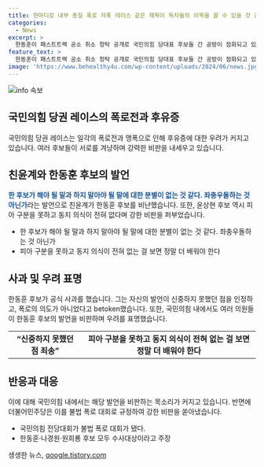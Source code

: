 ```yaml
---
title: 한마디로 내부 총질 폭로 자폭 레이스 같은 제목이 독자들의 이목을 끌 수 있을 것 같아요.
categories:
  - News
excerpt: >
  한동훈이 패스트트랙 공소 취소 청탁 공개로 국민의힘 당대표 후보들 간 공방이 점화되고 있음. 원희룡 후보가 공격을 가하며 자폭 수준의 폭로전 우려를 제기했고, 나경원 후보와 친윤계 일제히 비판하며 파장을 일으킴. 한 후보는 공식 사과하며 폭로 의도 부인 및 신중치 못한 발언을 사과했으나 여전히 논란 속에 놓여 있음.
feature_text: >
  한동훈이 패스트트랙 공소 취소 청탁 공개로 국민의힘 당대표 후보들 간 공방이 점화되고 있음. 원희룡 후보가 공격을 가하며 자폭 수준의 폭로전 우려를 제기했고, 나경원 후보와 친윤계 일제히 비판하며 파장을 일으킴. 한 후보는 공식 사과하며 폭로 의도 부인 및 신중치 못한 발언을 사과했으나 여전히 논란 속에 놓여 있음.
image: 'https://www.behealthy4u.com/wp-content/uploads/2024/06/news.jpg'
---
```


<p><img src="https://www.behealthy4u.com/wp-content/uploads/2024/06/news.jpg" alt="info 속보" /></p>

<h2 data-ke-size="size26">국민의힘 당권 레이스의 폭로전과 후유증</h2>

<p>국민의힘 당권 레이스는 일각의 폭로전과 맹폭으로 인해 후유증에 대한 우려가 커지고 있습니다. 여러 후보들이 서로를 겨냥하며 강력한 비판을 내세우고 있습니다.</p>

<p data-ke-size="size16"></p>

<h2 data-ke-size="size26">친윤계와 한동훈 후보의 발언</h2>

<p><b><span style="color: #1a5490;">한 후보가 해야 될 말과 하지 말아야 될 말에 대한 분별이 없는 것 같다. 좌충우돌하는 것 아닌가</span></b>라는 발언으로 친윤계가 한동훈 후보를 비난했습니다. 또한, 윤상현 후보 역시 피아 구분을 못하고 동지 의식이 전혀 없다며 강한 비판을 퍼부었습니다.</p>

<ul>
  <li>한 후보가 해야 될 말과 하지 말아야 될 말에 대한 분별이 없는 것 같다. 좌충우돌하는 것 아닌가</li>
  <li>피아 구분을 못하고 동지 의식이 전혀 없는 걸 보면 정말 더 배워야 한다</li>
</ul>

<p data-ke-size="size16"></p>

<h2 data-ke-size="size26">사과 및 우려 표명</h2>

<p>한동훈 후보가 공식 사과를 했습니다. 그는 자신의 발언이 신중하지 못했던 점을 인정하고, 폭로의 의도가 아니었다고 betoken했습니다. 또한, 국민의힘 내에서도 여러 의원들이 한동훈 후보의 발언을 비판하며 우려를 표명했습니다.</p>

<table>
  <tr>
    <td style="text-align: center; height: 17px;"><b>“신중하지 못했던 점 죄송”</b></td>
    <td style="text-align: center; height: 17px;"><b>피아 구분을 못하고 동지 의식이 전혀 없는 걸 보면 정말 더 배워야 한다</b></td>
  </tr>
</table>

<p data-ke-size="size16"></p>

<h2 data-ke-size="size26">반응과 대응</h2>

<p>이에 대해 국민의힘 내에서는 해당 발언을 비판하는 목소리가 커지고 있습니다. 반면에 더불어민주당은 이를 불법 폭로 대회로 규정하여 강한 비판을 쏟아냈습니다.</p>

<ul>
  <li>국민의힘 전당대회가 불법 폭로 대회가 됐다.</li>
  <li>한동훈·나경원·원희룡 후보 모두 수사대상이라고 주장</li>
</ul>

<p data-ke-size="size16"></p>
생생한 뉴스, <a href="https://qoogle.tistory.com" rel="dofollow">qoogle.tistory.com</a>


